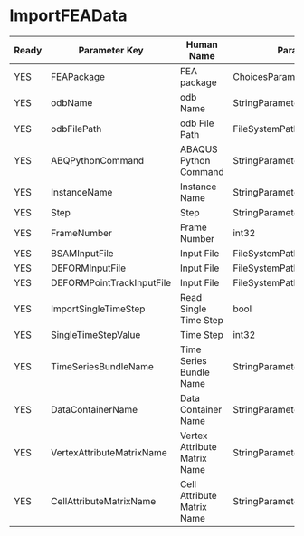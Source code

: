 # ImportFEAData

| Ready | Parameter Key | Human Name | Parameter Type | Parameter Class |
|-------|---------------|------------|-----------------|----------------|
| YES | FEAPackage | FEA package | ChoicesParameter::ValueType | ChoicesParameter |
| YES | odbName | odb Name | StringParameter::ValueType | StringParameter |
| YES | odbFilePath | odb File Path | FileSystemPathParameter::ValueType | FileSystemPathParameter |
| YES | ABQPythonCommand | ABAQUS Python Command | StringParameter::ValueType | StringParameter |
| YES | InstanceName | Instance Name | StringParameter::ValueType | StringParameter |
| YES | Step | Step | StringParameter::ValueType | StringParameter |
| YES | FrameNumber | Frame Number | int32 | Int32Parameter |
| YES | BSAMInputFile | Input File | FileSystemPathParameter::ValueType | FileSystemPathParameter |
| YES | DEFORMInputFile | Input File | FileSystemPathParameter::ValueType | FileSystemPathParameter |
| YES | DEFORMPointTrackInputFile | Input File | FileSystemPathParameter::ValueType | FileSystemPathParameter |
| YES | ImportSingleTimeStep | Read Single Time Step | bool | BoolParameter |
| YES | SingleTimeStepValue | Time Step | int32 | Int32Parameter |
| YES | TimeSeriesBundleName | Time Series Bundle Name | StringParameter::ValueType | StringParameter |
| YES | DataContainerName | Data Container Name | StringParameter::ValueType | StringParameter |
| YES | VertexAttributeMatrixName | Vertex Attribute Matrix Name | StringParameter::ValueType | StringParameter |
| YES | CellAttributeMatrixName | Cell Attribute Matrix Name | StringParameter::ValueType | StringParameter |
